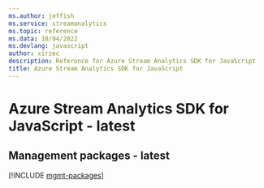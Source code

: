 ```yaml
---
ms.author: jeffish
ms.service: streamanalytics
ms.topic: reference
ms.data: 10/04/2022
ms.devlang: javascript
author: xirzec
description: Reference for Azure Stream Analytics SDK for JavaScript
title: Azure Stream Analytics SDK for JavaScript
---
```

# Azure Stream Analytics SDK for JavaScript - latest

## Management packages - latest
[!INCLUDE [mgmt-packages](stream-analytics-mgmt-index.md)]